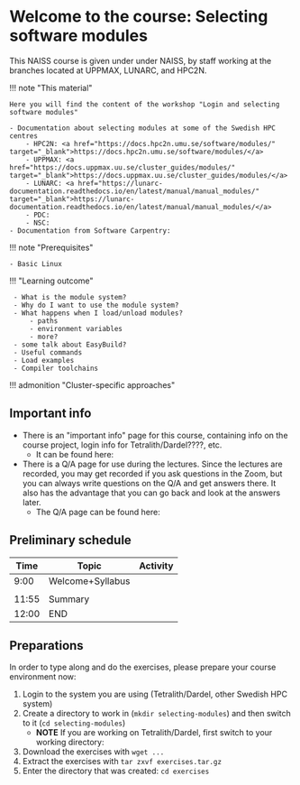 # Welcome to the course: Selecting software modules 

This NAISS course is given under under NAISS, by staff working at the branches located at UPPMAX, LUNARC, and HPC2N.

!!! note "This material" 

    Here you will find the content of the workshop "Login and selecting software modules" 

    - Documentation about selecting modules at some of the Swedish HPC centres 
        - HPC2N: <a href="https://docs.hpc2n.umu.se/software/modules/" target="_blank">https://docs.hpc2n.umu.se/software/modules/</a> 
        - UPPMAX: <a href="https://docs.uppmax.uu.se/cluster_guides/modules/" target="_blank">https://docs.uppmax.uu.se/cluster_guides/modules/</a>  
        - LUNARC: <a href="https://lunarc-documentation.readthedocs.io/en/latest/manual/manual_modules/" target="_blank">https://lunarc-documentation.readthedocs.io/en/latest/manual/manual_modules/</a>  
        - PDC: 
        - NSC: 
    - Documentation from Software Carpentry: 

!!! note "Prerequisites"

    - Basic Linux 

!!! "Learning outcome"   

     - What is the module system?
     - Why do I want to use the module system? 
     - What happens when I load/unload modules? 
         - paths
         - environment variables
         - more?
     - some talk about EasyBuild?
     - Useful commands
     - Load examples
     - Compiler toolchains 

!!! admonition "Cluster-specific approaches"

## Important info

- There is an "important info" page for this course, containing info on the course project, login info for Tetralith/Dardel????, etc. 
    - It can be found here: 
- There is a Q/A page for use during the lectures. Since the lectures are recorded, you may get recorded if you ask questions in the Zoom, but you can always write questions on the Q/A and get answers there. It also has the advantage that you can go back and look at the answers later. 
    - The Q/A page can be found here: 

## Preliminary schedule

| Time | Topic | Activity |
| ---- | ----- | -------- |
| 9:00 | Welcome+Syllabus | |
|  |  | |
| 11:55 | Summary   | |
| 12:00 | END | |

## Preparations 

In order to type along and do the exercises, please prepare your course environment now:

1. Login to the system you are using (Tetralith/Dardel, other Swedish HPC system)
2. Create a directory to work in (``mkdir selecting-modules``) and then switch to it (``cd selecting-modules``)
    - **NOTE** If you are working on Tetralith/Dardel, first switch to your working directory: `` ``
3. Download the exercises with ``wget ...``
4. Extract the exercises with ``tar zxvf exercises.tar.gz``
5. Enter the directory that was created: ``cd exercises``

